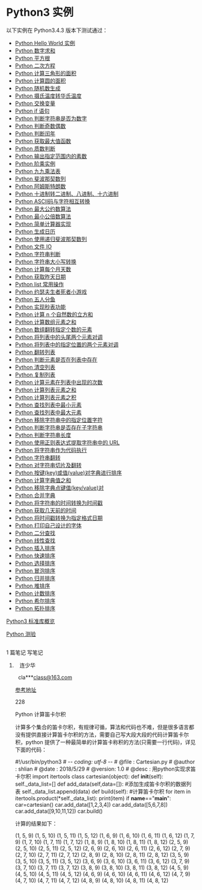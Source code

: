 # Python3 实例

以下实例在 Python3.4.3 版本下测试通过：

-   [Python Hello World 实例](https://www.runoob.com/python3/python3-helloworld.html "python Hello World 实例")
-   [Python 数字求和](https://www.runoob.com/python3/python3-add-number.html "python Hello World 实例")
-   [Python 平方根](https://www.runoob.com/python3/python3-square-root.html "python Hello World 实例")
-   [Python 二次方程](https://www.runoob.com/python3/python3-quadratic-roots.html)
-   [Python 计算三角形的面积](https://www.runoob.com/python3/python3-area-triangle.html)
-   [Python 计算圆的面积](https://www.runoob.com/python3/python3-area-of-a-circle.html)
-   [Python 随机数生成](https://www.runoob.com/python3/python3-random-number.html)
-   [Python 摄氏温度转华氏温度](https://www.runoob.com/python3/python3-celsius-fahrenheit.html)
-   [Python 交换变量](https://www.runoob.com/python3/python3-swap-variables.html)
-   [Python if 语句](https://www.runoob.com/python3/python3-if-example.html)
-   [Python 判断字符串是否为数字](https://www.runoob.com/python3/python3-check-is-number.html)
-   [Python 判断奇数偶数](https://www.runoob.com/python3/python3-odd-even.html)
-   [Python 判断闰年](https://www.runoob.com/python3/python3-leap-year.html)
-   [Python 获取最大值函数](https://www.runoob.com/python3/python3-largest-number.html)
-   [Python 质数判断](https://www.runoob.com/python3/python3-prime-number.html)
-   [Python 输出指定范围内的素数](https://www.runoob.com/python3/python3-prime-number-intervals.html)
-   [Python 阶乘实例](https://www.runoob.com/python3/python3-factorial.html)
-   [Python 九九乘法表](https://www.runoob.com/python3/python3-99-table.html)
-   [Python 斐波那契数列](https://www.runoob.com/python3/python3-fibonacci-sequence.html)
-   [Python 阿姆斯特朗数](https://www.runoob.com/python3/python3-armstrong-number.html)
-   [Python 十进制转二进制、八进制、十六进制](https://www.runoob.com/python3/python3-conversion-binary-octal-hexadecimal.html)
-   [Python ASCII码与字符相互转换](https://www.runoob.com/python3/python3-ascii-character.html)
-   [Python 最大公约数算法](https://www.runoob.com/python3/python3-hcf.html)
-   [Python 最小公倍数算法](https://www.runoob.com/python3/python3-lcm.html)
-   [Python 简单计算器实现](https://www.runoob.com/python3/python3-calculator.html)
-   [Python 生成日历](https://www.runoob.com/python3/python3-calendar.html)
-   [Python 使用递归斐波那契数列](https://www.runoob.com/python3/python3-fibonacci-recursion.html)
-   [Python 文件 IO](https://www.runoob.com/python3/python3-file-io.html)
-   [Python 字符串判断](https://www.runoob.com/python3/python3-check-string.html)
-   [Python 字符串大小写转换](https://www.runoob.com/python3/python3-upper-lower.html)
-   [Python 计算每个月天数](https://www.runoob.com/python3/python3-month-days.html)
-   [Python 获取昨天日期](https://www.runoob.com/python3/python3-get-yesterday.html)
-   [Python list 常用操作](https://www.runoob.com/python3/python3-list-operator.html)
-   [Python 约瑟夫生者死者小游戏](https://www.runoob.com/python3/python-joseph-life-dead-game.html)
-   [Python 五人分鱼](https://www.runoob.com/python3/python-five-fish.html)
-   [Python 实现秒表功能](https://www.runoob.com/python3/python-simplestopwatch.html)
-   [Python 计算 n 个自然数的立方和](https://www.runoob.com/python3/python-cube-sum.html)
-   [Python 计算数组元素之和](https://www.runoob.com/python3/python3-sum-array.html)
-   [Python 数组翻转指定个数的元素](https://www.runoob.com/python3/python3-array-rotation.html)
-   [Python 将列表中的头尾两个元素对调](https://www.runoob.com/python3/python-list-interchange.html)
-   [Python 将列表中的指定位置的两个元素对调](https://www.runoob.com/python3/python3-list-swap-two-elements.html)
-   [Python 翻转列表](https://www.runoob.com/python3/python-reversing-list.html)
-   [Python 判断元素是否在列表中存在](https://www.runoob.com/python3/python-check-element-exists-in-list.html)
-   [Python 清空列表](https://www.runoob.com/python3/python-clear-list.html)
-   [Python 复制列表](https://www.runoob.com/python3/python-copy-list.html)
-   [Python 计算元素在列表中出现的次数](https://www.runoob.com/python3/python-count-occurrences-element-list.html)
-   [Python 计算列表元素之和](https://www.runoob.com/python3/python-sum-list.html)
-   [Python 计算列表元素之积](https://www.runoob.com/python3/python-multiply-list.html)
-   [Python 查找列表中最小元素](https://www.runoob.com/python3/python-min-list-element.html)
-   [Python 查找列表中最大元素](https://www.runoob.com/python3/python-max-list-element.html)
-   [Python 移除字符串中的指定位置字符](https://www.runoob.com/python3/pyhton-remove-ith-character-from-string.html)
-   [Python 判断字符串是否存在子字符串](https://www.runoob.com/python3/python-check-substring-present-given-string.html)
-   [Python 判断字符串长度](https://www.runoob.com/python3/python-string-length.html)
-   [Python 使用正则表达式提取字符串中的 URL](https://www.runoob.com/python3/python-find-url-string.html)
-   [Python 将字符串作为代码执行](https://www.runoob.com/python3/python-execute-string-code.html)
-   [Python 字符串翻转](https://www.runoob.com/python3/python-string-reverse.html)
-   [Python 对字符串切片及翻转](https://www.runoob.com/python3/python-slicing-rotate-string.html)
-   [Python 按键(key)或值(value)对字典进行排序](https://www.runoob.com/python3/python-sort-dictionaries-by-key-or-value.html)
-   [Python 计算字典值之和](https://www.runoob.com/python3/python-sum-dictionary.html)
-   [Python 移除字典点键值(key/value)对](https://www.runoob.com/python3/python-remove-a-key-from-dictionary.html)
-   [Python 合并字典](https://www.runoob.com/python3/python-merging-two-dictionaries.html)
-   [Python 将字符串的时间转换为时间戳](https://www.runoob.com/python3/python-str-timestamp.html)
-   [Python 获取几天前的时间](https://www.runoob.com/python3/python-get-dayago.html)
-   [Python 将时间戳转换为指定格式日期](https://www.runoob.com/python3/python-timstamp-str.html)
-   [Python 打印自己设计的字体](https://www.runoob.com/python3/python-your-font.html)
-   [Python 二分查找](https://www.runoob.com/python3/python-binary-search.html)
-   [Python 线性查找](https://www.runoob.com/python3/python-linear-search.html)
-   [Python 插入排序](https://www.runoob.com/python3/python-insertion-sort.html)
-   [Python 快速排序](https://www.runoob.com/python3/python-quicksort.html)
-   [Python 选择排序](https://www.runoob.com/python3/python-selection-sort.html)
-   [Python 冒泡排序](https://www.runoob.com/python3/python-bubble-sort.html)
-   [Python 归并排序](https://www.runoob.com/python3/python-merge-sort.html)
-   [Python 堆排序](https://www.runoob.com/python3/python-heap-sort.html)
-   [Python 计数排序](https://www.runoob.com/python3/python-counting-sort.html)
-   [Python 希尔排序](https://www.runoob.com/python3/python-shellsort.html)
-   [Python 拓扑排序](https://www.runoob.com/python3/python-topological-sorting.html)

[](https://www.runoob.com/python3/python3-stdlib.html) [Python3 标准库概览](https://www.runoob.com/python3/python3-stdlib.html "Python3 标准库概览")

[Python 测验](https://www.runoob.com/quiz/python-quiz.html "Python 测验") [](https://www.runoob.com/quiz/python-quiz.html)

## 

1 篇笔记 写笔记

1.     连少华
    
      cla***class@163.com
    
      [参考地址](https://blog.csdn.net/lianshaohua/article/details/80497220)
    
    228
    
    Python 计算笛卡尔积
    
    计算多个集合的笛卡尔积，有规律可循，算法和代码也不难，但是很多语言都没有提供直接计算笛卡尔积的方法，需要自己写大段大段的代码计算笛卡尔积，python 提供了一种最简单的计算笛卡称积的方法(只需要一行代码)，详见下面的代码：
    
    #!/usr/bin/python3 # -*- coding: utf-8 -*- # @file   : Cartesian.py # @author : shlian # @date   : 2018/5/29 # @version: 1.0 # @desc   : 用python实现求笛卡尔积 import itertools class cartesian(object): def __init__(self): self._data_list=[] def add_data(self,data=[]): #添加生成笛卡尔积的数据列表 self._data_list.append(data) def build(self): #计算笛卡尔积 for item in itertools.product(*self._data_list): print(item) if __name__=="__main__": car=cartesian() car.add_data([1,2,3,4]) car.add_data([5,6,7,8]) car.add_data([9,10,11,12]) car.build()
    
    计算的结果如下：
    
    (1, 5, 9) (1, 5, 10) (1, 5, 11) (1, 5, 12) (1, 6, 9) (1, 6, 10) (1, 6, 11) (1, 6, 12) (1, 7, 9) (1, 7, 10) (1, 7, 11) (1, 7, 12) (1, 8, 9) (1, 8, 10) (1, 8, 11) (1, 8, 12) (2, 5, 9) (2, 5, 10) (2, 5, 11) (2, 5, 12) (2, 6, 9) (2, 6, 10) (2, 6, 11) (2, 6, 12) (2, 7, 9) (2, 7, 10) (2, 7, 11) (2, 7, 12) (2, 8, 9) (2, 8, 10) (2, 8, 11) (2, 8, 12) (3, 5, 9) (3, 5, 10) (3, 5, 11) (3, 5, 12) (3, 6, 9) (3, 6, 10) (3, 6, 11) (3, 6, 12) (3, 7, 9) (3, 7, 10) (3, 7, 11) (3, 7, 12) (3, 8, 9) (3, 8, 10) (3, 8, 11) (3, 8, 12) (4, 5, 9) (4, 5, 10) (4, 5, 11) (4, 5, 12) (4, 6, 9) (4, 6, 10) (4, 6, 11) (4, 6, 12) (4, 7, 9) (4, 7, 10) (4, 7, 11) (4, 7, 12) (4, 8, 9) (4, 8, 10) (4, 8, 11) (4, 8, 12)